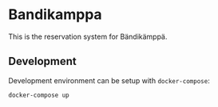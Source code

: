 Bandikamppa
===========
This is the reservation system for Bändikämppä.

Development
-----------
Development environment can be setup with `docker-compose`:

    docker-compose up
